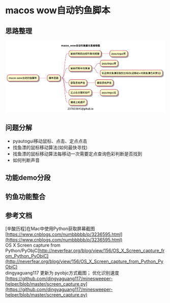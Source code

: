 # macos wow自动钓鱼脚本

## 思路整理

![思路](./img/macos_wow自动钓鱼脚本思维导图.png)

<!--

@startmindmap
caption 237833645@gihub.io
title macos_wow自动钓鱼脚本思维导图

* macos wow自动钓鱼脚本
** 脚本思路
*** 鼠标控制自动按钓鱼技能键
**** pyautogui库
*** 鼠标控制寻找鱼漂
**** pyautogui库
**** 轨迹寻找鱼漂获取到坐标(轨迹移动+判断鱼漂色彩算法)
*** 获取系统声音
**** 截获系统声音
*** 定点右击鼠标拉杆
**** pyautogui库
*** 继续上轮循环

@endmindmap
-->

## 问题分解

- pyautogui移动鼠标、点击、定点点击
- 找鱼漂的鼠标移动算法(如何最快寻找)
- 找鱼漂的鼠标移动算法每移动一次需要定点查询色彩判断是否找到
- 如何判断声音

## 功能demo分段

## 钓鱼功能整合

## 参考文档

[辛酸历程]在Mac中使用Python获取屏幕截图 [https://www.cnblogs.com/numbbbbb/p/3236595.html](https://www.cnblogs.com/numbbbbb/p/3236595.html)  
OS X Screen capture from Python/PyObjC[http://neverfear.org/blog/view/156/OS_X_Screen_capture_from_Python_PyObjC](http://neverfear.org/blog/view/156/OS_X_Screen_capture_from_Python_PyObjC)  
dingyaguang117 更新为 pyobjc方式截图； 优化识别速度[https://github.com/dingyaguang117/minesweeper-helper/blob/master/screen_capture.py](https://github.com/dingyaguang117/minesweeper-helper/blob/master/screen_capture.py)  

